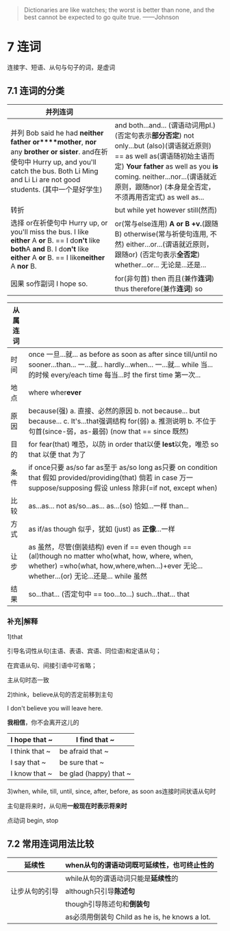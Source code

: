 >  Dictionaries are like watches; the worst is better than none, and the best cannot be expected to go quite true.  ——Johnson



# 7 连词

连接字、短语、从句与句子的词，是虚词

## 7.1 连词的分类

| 并列连词                                                     |                                                              |
| ------------------------------------------------------------ | ------------------------------------------------------------ |
| 并列  Bob said he had **neither** **father** **or****mother**, **nor** any **brother** **or** **sister**.  and在祈使句中  Hurry up,  and you'll catch the bus.  Both Li  Ming and Li Li are not good students.  (其中一个是好学生) | and  both...and...  (谓语动词用pl.)  (否定句表示**部分否定**)  not  only...but (also)(谓语就近原则) == as well as(谓语随初始主语而定)  **Your father** as well as  you **is** coming.  neither...nor...(谓语就近原则，跟随nor)  (本身是全否定，不须再用否定式)  as well  as... |
| 转折                                                         | but  while  yet  however  still(然而)                        |
| 选择  or在祈使句中  Hurry up,  or you'll miss the bus.  I like **either** A **or** B. == I do**n't** like **both**A **and** B.  I do**n't** like **either** A **or** B.  == I like**neither** A **nor** B. | or(常与else连用)     **A or B  +v.**(跟随B)  otherwise(常与祈使句连用,  不然)  either...or...(谓语就近原则，跟随or)  (否定句表示**全否定**)  whether...or...  无论是...还是... |
| 因果  so作副词  I hope so.                                   | for(非句首)  then 而且(兼作**连词**)  thus  therefore(兼作**连词**)  so |

 

| 从属连词 |                                                              |
| -------- | ------------------------------------------------------------ |
| 时间     | once  一旦...就...  as  before  as soon as  after  since  till/until  no sooner...than...  一...就...  hardly...when... 一...就...  while  当...的时候  every/each  time 每当...时  the first  time 第一次... |
| 地点     | where  wher**ever**                                          |
| 原因     | because(强)  a. 直接、必然的原因  b. not  because... but because...  c.  It's...that强调结构  for(弱)  a. 推测说明  b.  不位于句首(since-弱，as-最弱)  (now that  == since 既然) |
| 目的     | for  fear(that) 唯恐，以防  in order  that以便  **lest**以免，唯恐  so that 以便  that 为了 |
| 条件     | if  once只要  as/so far  as至于  as/so long  as只要  on  condition that 假如  provided/providing(that)  倘若  in case 万一  suppose/supposing  假设  unless  除非(=if not, except when) |
| 比较     | as...as...  not  as/so...as...  as...(so)  恰如...一样  than... |
| 方式     | as if/as  though 似乎，犹如  (just) as **正像**...一样       |
| 让步     | as  虽然，尽管(倒装结构)  even if ==  even though == (al)though  no matter  who(what, how, where, when, whether)  =who(what,  how,where,when...)+ever 无论...  whether...(or)  无论...还是...  while 虽然 |
| 结果     | so...that...  (否定句中 ==  too...to...)  such...that...  that |

### 补充|解释

1)that

引导名词性从句(主语、表语、宾语、同位语)和定语从句；

在宾语从句、间接引语中可省略；

主从句时态一致

2)think，believe从句的否定前移到主句

I don't believe you will leave here.

**我相信**，你不会离开这儿的

| I hope that  ~  | I find that  ~          |
| --------------- | ----------------------- |
| I think  that ~ | be afraid  that ~       |
| I say that  ~   | be sure  that ~         |
| I know that  ~  | be glad  (happy) that ~ |

3)when, while, till, until, since, after, before, as soon as连接时间状语从句时

主句是将来时，从句用**一般现在时表示将来时**

点动词 begin, stop

## 7.2 常用连词用法比较

| 延续性         | when从句的谓语动词既可延续性，也可终止性的       |
| -------------- | ------------------------------------------------ |
|                | while从句的谓语动词只能是**延续性**的            |
| 让步从句的引导 | although只引导**陈述句**                         |
|                | though引导陈述句和**倒装句**                     |
|                | as必须用倒装句  Child as he  is, he knows a lot. |